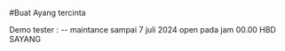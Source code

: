#Buat Ayang tercinta 

Demo tester : -- maintance sampai 7 juli 2024 open pada jam 00.00
HBD SAYANG
